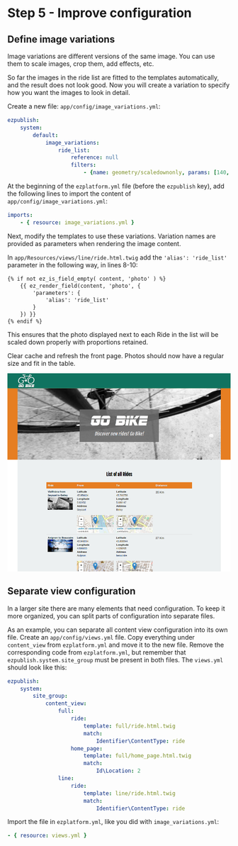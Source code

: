 # Step 5 - Improve configuration

## Define image variations

Image variations are different versions of the same image. You can use them to scale images, crop them, add effects, etc.

So far the images in the ride list are fitted to the templates automatically, and the result does not look good.
Now you will create a variation to specify how you want the images to look in detail.

Create a new file: `app/config/image_variations.yml`:

``` yaml
ezpublish:
    system:
        default:
            image_variations:
                ride_list:
                    reference: null
                    filters:
                        - {name: geometry/scaledownonly, params: [140, 100]}
```

At the beginning of the `ezplatform.yml` file (before the `ezpublish` key), add the following lines to import the content of `app/config/image_variations.yml`:

``` yaml
imports:
    - { resource: image_variations.yml }
```

Next, modify the templates to use these variations. Variation names are provided as parameters when rendering the image content.

In `app/Resources/views/line/ride.html.twig` add the `'alias': 'ride_list'` parameter in the following way, in lines 8-10:

``` html+twig
{% if not ez_is_field_empty( content, 'photo' ) %}
    {{ ez_render_field(content, 'photo', {
        'parameters': {
            'alias': 'ride_list'
        }
    }) }}
{% endif %}
```

This ensures that the photo displayed next to each Ride in the list will be scaled down properly with proportions retained.

Clear cache and refresh the front page. Photos should now have a regular size and fit in the table.

![Ride list with proper image variations](img/bike_tutorial_ride_list.png)

## Separate view configuration

In a larger site there are many elements that need configuration. To keep it more organized, you can split parts of configuration into separate files.

As an example, you can separate all content view configuration into its own file. Create an `app/config/views.yml` file. Copy everything under `content_view` from `ezplatform.yml` and move it to the new file.
Remove the corresponding code from `ezplatform.yml`, but remember that `ezpublish.system.site_group` must be present in both files.
The `views.yml` should look like this:

``` yaml
ezpublish:
    system:
        site_group:
            content_view:
                full:
                    ride:
                        template: full/ride.html.twig
                        match:
                            Identifier\ContentType: ride
                    home_page:
                        template: full/home_page.html.twig
                        match:
                            Id\Location: 2
                line:
                    ride:
                        template: line/ride.html.twig
                        match:
                            Identifier\ContentType: ride
```

Import the file in `ezplatform.yml`, like you did with `image_variations.yml`:

``` yaml
- { resource: views.yml }
```
